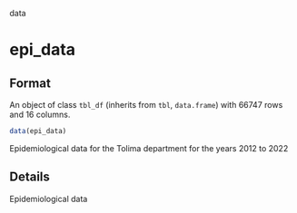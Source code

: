 data

# epi_data

## Format

An object of class `tbl_df` (inherits from `tbl`, `data.frame`) with 66747 rows and 16 columns.

```r
data(epi_data)
```

Epidemiological data for the Tolima department for the years 2012 to 2022

## Details

Epidemiological data
